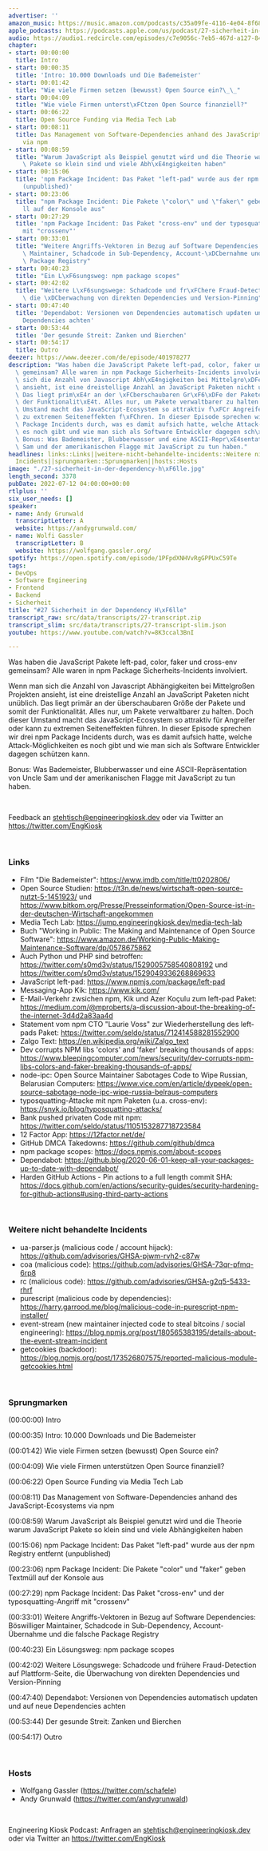 ```yaml
---
advertiser: ''
amazon_music: https://music.amazon.com/podcasts/c35a09fe-4116-4e04-8f68-77d61b112e46/episodes/e8d90855-9b3f-419c-9542-57c3a97b4b77/engineering-kiosk-27-sicherheit-in-der-dependency-h%C3%B6lle
apple_podcasts: https://podcasts.apple.com/us/podcast/27-sicherheit-in-der-dependency-h%C3%B6lle/id1603082924?i=1000569619207&uo=4
audio: https://audio1.redcircle.com/episodes/c7e9056c-7eb5-467d-a127-846879640678/stream.mp3
chapter:
- start: 00:00:00
  title: Intro
- start: 00:00:35
  title: 'Intro: 10.000 Downloads und Die Bademeister'
- start: 00:01:42
  title: "Wie viele Firmen setzen (bewusst) Open Source ein?\_\_"
- start: 00:04:09
  title: "Wie viele Firmen unterst\xFCtzen Open Source finanziell?"
- start: 00:06:22
  title: Open Source Funding via Media Tech Lab
- start: 00:08:11
  title: Das Management von Software-Dependencies anhand des JavaScript-Ecosystems
    via npm
- start: 00:08:59
  title: "Warum JavaScript als Beispiel genutzt wird und die Theorie warum JavaScript\
    \ Pakete so klein sind und viele Abh\xE4ngigkeiten haben"
- start: 00:15:06
  title: 'npm Package Incident: Das Paket "left-pad" wurde aus der npm Registry entfernt
    (unpublished)'
- start: 00:23:06
  title: "npm Package Incident: Die Pakete \"color\" und \"faker\" geben Textm\xFC\
    ll auf der Konsole aus"
- start: 00:27:29
  title: 'npm Package Incident: Das Paket "cross-env" und der typosquatting-Angriff
    mit "crossenv"'
- start: 00:33:01
  title: "Weitere Angriffs-Vektoren in Bezug auf Software Dependencies: B\xF6swilliger\
    \ Maintainer, Schadcode in Sub-Dependency, Account-\xDCbernahme und die falsche\
    \ Package Registry"
- start: 00:40:23
  title: "Ein L\xF6sungsweg: npm package scopes"
- start: 00:42:02
  title: "Weitere L\xF6sungswege: Schadcode und fr\xFChere Fraud-Detection auf Plattform-Seite,\
    \ die \xDCberwachung von direkten Dependencies und Version-Pinning"
- start: 00:47:40
  title: 'Dependabot: Versionen von Dependencies automatisch updaten und auf neue
    Dependencies achten'
- start: 00:53:44
  title: 'Der gesunde Streit: Zanken und Bierchen'
- start: 00:54:17
  title: Outro
deezer: https://www.deezer.com/de/episode/401978277
description: "Was haben die JavaScript Pakete left-pad, color, faker und cross-env\
  \ gemeinsam? Alle waren in npm Package Sicherheits-Incidents involviert. Wenn man\
  \ sich die Anzahl von Javascript Abh\xE4ngigkeiten bei Mittelgro\xDFen Projekten\
  \ ansieht, ist eine dreistellige Anzahl an JavaScript Paketen nicht un\xFCblich.\
  \ Das liegt prim\xE4r an der \xFCberschaubaren Gr\xF6\xDFe der Pakete und somit\
  \ der Funktionalit\xE4t. Alles nur, um Pakete verwaltbarer zu halten. Doch dieser\
  \ Umstand macht das JavaScript-Ecosystem so attraktiv f\xFCr Angreifer oder kann\
  \ zu extremen Seiteneffekten f\xFChren. In dieser Episode sprechen wir drei npm\
  \ Package Incidents durch, was es damit aufsich hatte, welche Attack-M\xF6glichkeiten\
  \ es noch gibt und wie man sich als Software Entwickler dagegen sch\xFCtzen kann.\
  \ Bonus: Was Bademeister, Blubberwasser und eine ASCII-Repr\xE4sentation von Uncle\
  \ Sam und der amerikanischen Flagge mit JavaScript zu tun haben."
headlines: links::Links||weitere-nicht-behandelte-incidents::Weitere nicht behandelte
  Incidents||sprungmarken::Sprungmarken||hosts::Hosts
image: "./27-sicherheit-in-der-dependency-h\xF6lle.jpg"
length_second: 3378
pubDate: 2022-07-12 04:00:00+00:00
rtlplus: ''
six_user_needs: []
speaker:
- name: Andy Grunwald
  transcriptLetter: A
  website: https://andygrunwald.com/
- name: Wolfi Gassler
  transcriptLetter: B
  website: https://wolfgang.gassler.org/
spotify: https://open.spotify.com/episode/1PFpdXNHVvRgGPPUxC59Te
tags:
- DevOps
- Software Engineering
- Frontend
- Backend
- Sicherheit
title: "#27 Sicherheit in der Dependency H\xF6lle"
transcript_raw: src/data/transcripts/27-transcript.zip
transcript_slim: src/data/transcripts/27-transcript-slim.json
youtube: https://www.youtube.com/watch?v=8K3ccal3BnI

---
```

<p>Was haben die JavaScript Pakete left-pad, color, faker und cross-env gemeinsam? Alle waren in npm Package Sicherheits-Incidents involviert.</p><p>Wenn man sich die Anzahl von Javascript Abhängigkeiten bei Mittelgroßen Projekten ansieht, ist eine dreistellige Anzahl an JavaScript Paketen nicht unüblich. Das liegt primär an der überschaubaren Größe der Pakete und somit der Funktionalität. Alles nur, um Pakete verwaltbarer zu halten. Doch dieser Umstand macht das JavaScript-Ecosystem so attraktiv für Angreifer oder kann zu extremen Seiteneffekten führen. In dieser Episode sprechen wir drei npm Package Incidents durch, was es damit aufsich hatte, welche Attack-Möglichkeiten es noch gibt und wie man sich als Software Entwickler dagegen schützen kann.</p><p>Bonus: Was Bademeister, Blubberwasser und eine ASCII-Repräsentation von Uncle Sam und der amerikanischen Flagge mit JavaScript zu tun haben.</p><p><br></p><p>Feedback an <a href="mailto:stehtisch@engineeringkiosk.dev" rel="nofollow">stehtisch@engineeringkiosk.dev</a> oder via Twitter an <a href="https://twitter.com/EngKiosk" rel="nofollow">https://twitter.com/EngKiosk</a></p><p><br></p><h3 id="links">Links</h3><ul><li>Film &#34;Die Bademeister&#34;: <a href="https://www.imdb.com/title/tt0202806/" rel="nofollow">https://www.imdb.com/title/tt0202806/</a></li><li>Open Source Studien: <a href="https://t3n.de/news/wirtschaft-open-source-nutzt-5-1451923/" rel="nofollow">https://t3n.de/news/wirtschaft-open-source-nutzt-5-1451923/</a> und <a href="https://www.bitkom.org/Presse/Presseinformation/Open-Source-ist-in-der-deutschen-Wirtschaft-angekommen" rel="nofollow">https://www.bitkom.org/Presse/Presseinformation/Open-Source-ist-in-der-deutschen-Wirtschaft-angekommen</a> </li><li>Media Tech Lab: <a href="https://jump.engineeringkiosk.dev/media-tech-lab">https://jump.engineeringkiosk.dev/media-tech-lab</a> </li><li>Buch &#34;Working in Public: The Making and Maintenance of Open Source Software&#34;: <a href="https://www.amazon.de/Working-Public-Making-Maintenance-Software/dp/0578675862" rel="nofollow">https://www.amazon.de/Working-Public-Making-Maintenance-Software/dp/0578675862</a></li><li>Auch Python und PHP sind betroffen: <a href="https://twitter.com/s0md3v/status/1529005758540808192" rel="nofollow">https://twitter.com/s0md3v/status/1529005758540808192</a> und <a href="https://twitter.com/s0md3v/status/1529049336268869633" rel="nofollow">https://twitter.com/s0md3v/status/1529049336268869633</a></li><li>JavaScript left-pad: <a href="https://www.npmjs.com/package/left-pad" rel="nofollow">https://www.npmjs.com/package/left-pad</a></li><li>Messaging-App Kik: <a href="https://www.kik.com/" rel="nofollow">https://www.kik.com/</a></li><li>E-Mail-Verkehr zwsichen npm, Kik und Azer Koçulu zum left-pad Paket: <a href="https://medium.com/@mproberts/a-discussion-about-the-breaking-of-the-internet-3d4d2a83aa4d" rel="nofollow">https://medium.com/@mproberts/a-discussion-about-the-breaking-of-the-internet-3d4d2a83aa4d</a></li><li>Statement vom npm CTO &#34;Laurie Voss&#34; zur Wiederherstellung des left-pads Paket: <a href="https://twitter.com/seldo/status/712414588281552900" rel="nofollow">https://twitter.com/seldo/status/712414588281552900</a></li><li>Zalgo Text: <a href="https://en.wikipedia.org/wiki/Zalgo_text" rel="nofollow">https://en.wikipedia.org/wiki/Zalgo_text</a></li><li>Dev corrupts NPM libs &#39;colors&#39; and &#39;faker&#39; breaking thousands of apps: <a href="https://www.bleepingcomputer.com/news/security/dev-corrupts-npm-libs-colors-and-faker-breaking-thousands-of-apps/" rel="nofollow">https://www.bleepingcomputer.com/news/security/dev-corrupts-npm-libs-colors-and-faker-breaking-thousands-of-apps/</a></li><li>node-ipc: Open Source Maintainer Sabotages Code to Wipe Russian, Belarusian Computers: <a href="https://www.vice.com/en/article/dypeek/open-source-sabotage-node-ipc-wipe-russia-belraus-computers" rel="nofollow">https://www.vice.com/en/article/dypeek/open-source-sabotage-node-ipc-wipe-russia-belraus-computers</a></li><li>typosquatting-Attacke mit npm Paketen (u.a. cross-env): <a href="https://snyk.io/blog/typosquatting-attacks/" rel="nofollow">https://snyk.io/blog/typosquatting-attacks/</a></li><li>Bank pushed privaten Code mit npm: <a href="https://twitter.com/seldo/status/1105153287718723584" rel="nofollow">https://twitter.com/seldo/status/1105153287718723584</a></li><li>12 Factor App: <a href="https://12factor.net/de/" rel="nofollow">https://12factor.net/de/</a></li><li>GitHub DMCA Takedowns: <a href="https://github.com/github/dmca" rel="nofollow">https://github.com/github/dmca</a></li><li>npm package scopes: <a href="https://docs.npmjs.com/about-scopes" rel="nofollow">https://docs.npmjs.com/about-scopes</a></li><li>Dependabot: <a href="https://github.blog/2020-06-01-keep-all-your-packages-up-to-date-with-dependabot/" rel="nofollow">https://github.blog/2020-06-01-keep-all-your-packages-up-to-date-with-dependabot/</a> </li><li>Harden GitHub Actions - Pin actions to a full length commit SHA: <a href="https://docs.github.com/en/actions/security-guides/security-hardening-for-github-actions#using-third-party-actions" rel="nofollow">https://docs.github.com/en/actions/security-guides/security-hardening-for-github-actions#using-third-party-actions</a></li></ul><p><br></p><h3 id="weitere-nicht-behandelte-incidents">Weitere nicht behandelte Incidents</h3><ul><li>ua-parser.js (malicious code / account hijack): <a href="https://github.com/advisories/GHSA-pjwm-rvh2-c87w" rel="nofollow">https://github.com/advisories/GHSA-pjwm-rvh2-c87w</a></li><li>coa (malicious code): <a href="https://github.com/advisories/GHSA-73qr-pfmq-6rp8" rel="nofollow">https://github.com/advisories/GHSA-73qr-pfmq-6rp8</a></li><li>rc (malicious code): <a href="https://github.com/advisories/GHSA-g2q5-5433-rhrf" rel="nofollow">https://github.com/advisories/GHSA-g2q5-5433-rhrf</a></li><li>purescript (malicious code by dependencies): <a href="https://harry.garrood.me/blog/malicious-code-in-purescript-npm-installer/" rel="nofollow">https://harry.garrood.me/blog/malicious-code-in-purescript-npm-installer/</a></li><li>event-stream (new maintainer injected code to steal bitcoins / social engineering): <a href="https://blog.npmjs.org/post/180565383195/details-about-the-event-stream-incident" rel="nofollow">https://blog.npmjs.org/post/180565383195/details-about-the-event-stream-incident</a></li><li>getcookies (backdoor): <a href="https://blog.npmjs.org/post/173526807575/reported-malicious-module-getcookies.html" rel="nofollow">https://blog.npmjs.org/post/173526807575/reported-malicious-module-getcookies.html</a></li></ul><p><br></p><h3 id="sprungmarken">Sprungmarken</h3><p>(00:00:00) Intro</p><p>(00:00:35) Intro: 10.000 Downloads und Die Bademeister</p><p>(00:01:42) Wie viele Firmen setzen (bewusst) Open Source ein?  </p><p>(00:04:09) Wie viele Firmen unterstützen Open Source finanziell?</p><p>(00:06:22) Open Source Funding via Media Tech Lab</p><p>(00:08:11) Das Management von Software-Dependencies anhand des JavaScript-Ecosystems via npm</p><p>(00:08:59) Warum JavaScript als Beispiel genutzt wird und die Theorie warum JavaScript Pakete so klein sind und viele Abhängigkeiten haben</p><p>(00:15:06) npm Package Incident: Das Paket &#34;left-pad&#34; wurde aus der npm Registry entfernt (unpublished)</p><p>(00:23:06) npm Package Incident: Die Pakete &#34;color&#34; und &#34;faker&#34; geben Textmüll auf der Konsole aus</p><p>(00:27:29) npm Package Incident: Das Paket &#34;cross-env&#34; und der typosquatting-Angriff mit &#34;crossenv&#34;</p><p>(00:33:01) Weitere Angriffs-Vektoren in Bezug auf Software Dependencies: Böswilliger Maintainer, Schadcode in Sub-Dependency, Account-Übernahme und die falsche Package Registry</p><p>(00:40:23) Ein Lösungsweg: npm package scopes</p><p>(00:42:02) Weitere Lösungswege: Schadcode und frühere Fraud-Detection auf Plattform-Seite, die Überwachung von direkten Dependencies und Version-Pinning</p><p>(00:47:40) Dependabot: Versionen von Dependencies automatisch updaten und auf neue Dependencies achten</p><p>(00:53:44) Der gesunde Streit: Zanken und Bierchen</p><p>(00:54:17) Outro</p><p><br></p><h3 id="hosts">Hosts</h3><ul><li>Wolfgang Gassler (<a href="https://twitter.com/schafele" rel="nofollow">https://twitter.com/schafele</a>)</li><li>Andy Grunwald (<a href="https://twitter.com/andygrunwald" rel="nofollow">https://twitter.com/andygrunwald</a>)</li></ul><p><br></p><p>Engineering Kiosk Podcast: Anfragen an <a href="http://stehtisch@engineeringkiosk.dev" rel="nofollow">stehtisch@engineeringkiosk.dev</a> oder via Twitter an <a href="https://twitter.com/EngKiosk" rel="nofollow">https://twitter.com/EngKiosk</a></p>